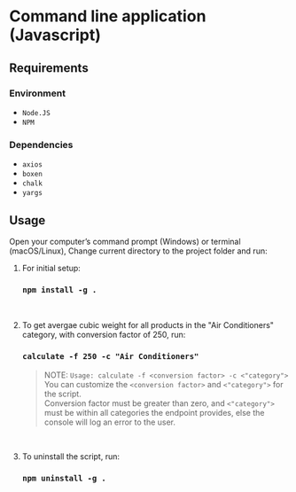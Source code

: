 # Command line application (Javascript)

## Requirements

### Environment

- `Node.JS`
- `NPM`

### Dependencies

- `axios`
- `boxen`
- `chalk`
- `yargs`

## Usage

Open your computer’s command prompt (Windows) or terminal (macOS/Linux), Change current directory to the project folder and run:

1. For initial setup:
    ### `npm install -g .`  
    <br />

2. To get avergae cubic weight for all products in the "Air Conditioners" category, with conversion factor of 250, run:
    ### `calculate -f 250 -c "Air Conditioners"`
    > NOTE:  `Usage: calculate -f <conversion factor> -c <"category">`<br /> 
    You can customize the `<conversion factor>` and  `<"category">` for the script.<br />
    Conversion factor must be greater than zero, and `<"category">` must be within all categories the endpoint provides, else the console will log an error to the user.
    
    <br />
3. To uninstall the script, run:
    ### `npm uninstall -g .`


